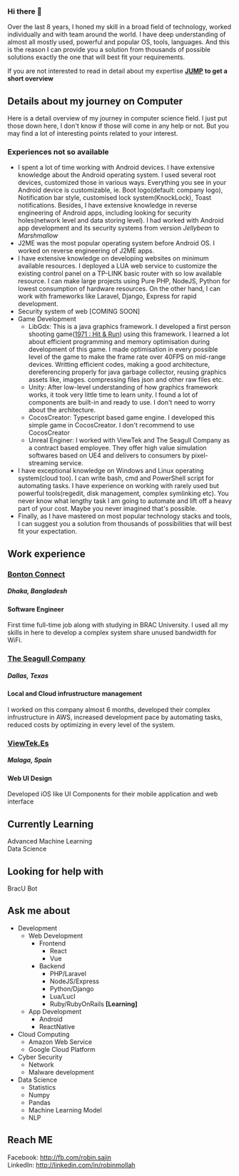 ### Hi there 👋

Over the last 8 years, I honed my skill in a broad field of technology, worked individually and with team around the world. I have deep understanding of almost all mostly used, powerful and popular OS, tools, languages. And this is the reason I can provide you a solution from thousands of possible solutions exactly the one that will best fit your requirements.

If you are not interested to read in detail about my expertise [**JUMP**](#work-experience) **to get a short overview**


## Details about my journey on Computer

Here is a detail overview of my journey in computer science field. I just put those down here, I don't know if those will come in any help or not. But you may find a lot of interesting points related to your interest.

### Experiences not so available
* I spent a lot of time working with Android devices. I have extensive knowledge about the Android operating system. I used several root devices, customized those in various ways. Everything you see in your Android device is customizable, ie. Boot logo(default: company logo), Notification bar style, customised lock system(KnockLock), Toast notifications. Besides, I have extensive knowledge in reverse engineering of Android apps, including looking for security holes(network level and data storing level). I had worked with Android app development and its security systems from version *Jellybean* to *Marshmallow*
* J2ME was the most popular operating system before Android OS. I worked on reverse engineering of J2ME apps.
* I have extensive knowledge on developing websites on minimum available resources. I deployed a LUA web service to customize the existing control panel on a TP-LINK basic router with so low available resource. I can make large projects using Pure PHP, NodeJS, Python for lowest consumption of hardware resources. On the other hand, I can work with frameworks like Laravel, Django, Express for rapid development.
* Security system of web [COMING SOON]
* Game Development
  * LibGdx: This is a java graphics framework. I developed a first person shooting game([1971 : Hit & Run](https://play.google.com/store/apps/details?id=net.properbd.hitnrun)) using this framework. I learned a lot about efficient programming and memory optimisation during development of this game. I made optimisation in every possible level of the game to make the frame rate over 40FPS on mid-range devices. Writting efficient codes, making a good architecture, dereferencing properly for java garbage collector, reusing graphics assets like, images. compressing files json and other raw files etc.
  * Unity: After low-level understanding of how graphics framework works, it took very little time to learn unity. I found a lot of components are built-in and ready to use. I don't need to worry about the architecture.
  * CocosCreator: Typescript based game engine. I developed this simple game in CocosCreator. I don't recommend to use CocosCreator
  * Unreal Enginer: I worked with ViewTek and The Seagull Company as a contract based employee. They offer high value simulation softwares based on UE4 and delivers to consumers by pixel-streaming service.
* I have exceptional knowledge on Windows and Linux operating system(cloud too). I can write bash, cmd and PowerShell script for automating tasks. I have experience on working with rarely used but powerful tools(regedit, disk management, complex symlinking etc). You never know what lengthy task I am going to automate and lift off a heavy part of your cost. Maybe you never imagined that's possible.
* Finally, as I have mastered on most popular technology stacks and tools, I can suggest you a solution from thousands of possibilities that will best fit your expectation.


<!--
**robinmollah/robinmollah** is a ✨ _special_ ✨ repository because its `README.md` (this file) appears on your GitHub profile.

Here are some ideas to get you started:

- 🔭 I’m currently working on ...
- 🌱 I’m currently learning ...
- 👯 I’m looking to collaborate on ...
- 🤔 I’m looking for help with ...
- 💬 Ask me about ...
- 📫 How to reach me: ...
- 😄 Pronouns: ...
- ⚡ Fun fact: ...
-->
## Work experience
### [Bonton Connect](http://bonton.app)
##### Dhaka, Bangladesh
#### Software Engineer
First time full-time job along with studying in BRAC University. I used all my skills in here to develop a complex system share unused bandwidth for WiFi.

### [The Seagull Company](https://www.seagullcompany.com/)
##### Dallas, Texas
#### Local and Cloud infrustructure management
I worked on this company almost 6 months, developed their complex infrustructure in AWS, increased development pace by automating tasks, 
reduced costs by optimizing in every level of the system.

### [ViewTek.Es](http://viewtek.es)
##### Malaga, Spain
#### Web UI Design
Developed iOS like UI Components for their mobile application and web interface

## Currently Learning
Advanced Machine Learning   
Data Science   

## Looking for help with
BracU Bot

## Ask me about
* Development
  * Web Development
    * Frontend
      * React
      * Vue
    * Backend
      * PHP/Laravel
      * NodeJS/Express
      * Python/Django
      * Lua/LucI
      * Ruby/RubyOnRails **[Learning]**
  * App Development
    * Android
    * ReactNative
* Cloud Computing
  * Amazon Web Service
  * Google Cloud Platform
* Cyber Security
  * Network
  * Malware development
* Data Science
  * Statistics
  * Numpy
  * Pandas
  * Machine Learning Model
  * NLP

## Reach ME
Facebook: http://fb.com/robin.sajin   
LinkedIn: http://linkedin.com/in/robinmollah
